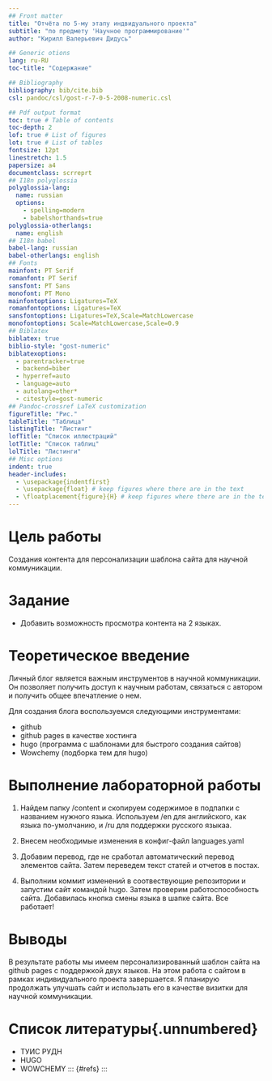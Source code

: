 ```yaml
---
## Front matter
title: "Отчёта по 5-му этапу индвидуального проекта"
subtitle: "по предмету 'Научное программирование'"
author: "Кирилл Валерьевич Дидусь"

## Generic otions
lang: ru-RU
toc-title: "Содержание"

## Bibliography
bibliography: bib/cite.bib
csl: pandoc/csl/gost-r-7-0-5-2008-numeric.csl

## Pdf output format
toc: true # Table of contents
toc-depth: 2
lof: true # List of figures
lot: true # List of tables
fontsize: 12pt
linestretch: 1.5
papersize: a4
documentclass: scrreprt
## I18n polyglossia
polyglossia-lang:
  name: russian
  options:
	- spelling=modern
	- babelshorthands=true
polyglossia-otherlangs:
  name: english
## I18n babel
babel-lang: russian
babel-otherlangs: english
## Fonts
mainfont: PT Serif
romanfont: PT Serif
sansfont: PT Sans
monofont: PT Mono
mainfontoptions: Ligatures=TeX
romanfontoptions: Ligatures=TeX
sansfontoptions: Ligatures=TeX,Scale=MatchLowercase
monofontoptions: Scale=MatchLowercase,Scale=0.9
## Biblatex
biblatex: true
biblio-style: "gost-numeric"
biblatexoptions:
  - parentracker=true
  - backend=biber
  - hyperref=auto
  - language=auto
  - autolang=other*
  - citestyle=gost-numeric
## Pandoc-crossref LaTeX customization
figureTitle: "Рис."
tableTitle: "Таблица"
listingTitle: "Листинг"
lofTitle: "Список иллюстраций"
lotTitle: "Список таблиц"
lolTitle: "Листинги"
## Misc options
indent: true
header-includes:
  - \usepackage{indentfirst}
  - \usepackage{float} # keep figures where there are in the text
  - \floatplacement{figure}{H} # keep figures where there are in the text
---
```


# Цель работы

Создания контента для персонализации шаблона сайта для научной коммуникации.

# Задание

- Добавить возможность просмотра контента на 2 языках.

# Теоретическое введение

Личный блог является важным инструментов в научной коммуникации. Он позволяет получить доступ к научным работам, связаться с автором и получить общее впечатление о нем. 

Для создания блога воспользуемся следующими инструментами:
- github
- github pages в качестве хостинга
- hugo (программа с шаблонами для быстрого создания сайтов)
- Wowchemy (подборка  тем для hugo)

# Выполнение лабораторной работы

1. Найдем папку /content и скопируем содержимое в подпапки с названием нужного языка. Используем /en для английского, как языка по-умолчанию, и /ru для поддержки русского языкаа.

2. Внесем необходимые изменения в конфиг-файл languages.yaml

3. Добавим перевод, где не сработал автоматический перевод элементов сайта. Затем переведем текст статей и отчетов в постах.

4. Выполним коммит изменений в соотвествующие репозитории и запустим сайт командой hugo. Затем проверим работоспособность сайта. Добавилась кнопка смены языка в шапке сайта. Все работает!

# Выводы

В результате работы мы имеем персонализированный шаблон сайта на github pages с поддержкой двух языков. На этом работа с сайтом в рамках индивидуального проекта завершается. Я планирую продолжать улучшать сайт и использать его в качестве визитки для научной коммуникации.

# Список литературы{.unnumbered}

- ТУИС РУДН
- HUGO
- WOWCHEMY
::: {#refs}
:::
